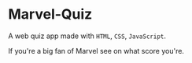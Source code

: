 # Marvel-Quiz
A web quiz app made with `HTML`, `CSS`, `JavaScript`.

If you're a big fan of Marvel see on what score you're.

